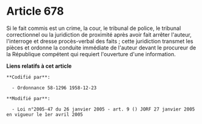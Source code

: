 # Article 678

Si le fait commis est un crime, la cour, le tribunal de police, le tribunal correctionnel ou la juridiction de proximité
après avoir fait arrêter l'auteur, l'interroge et dresse procès-verbal des faits ; cette juridiction transmet les pièces et
ordonne la conduite immédiate de l'auteur devant le procureur de la République compétent qui requiert l'ouverture d'une
information.

**Liens relatifs à cet article**

	**Codifié par**:

	  - Ordonnance 58-1296 1958-12-23

	**Modifié par**:

	  - Loi n°2005-47 du 26 janvier 2005 - art. 9 () JORF 27 janvier 2005 en vigueur le 1er avril 2005
